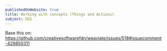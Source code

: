 ```yaml
---
publishedOnWebsite: true
title: Working with concepts (Things and Actions)
subject: OSS
---
```


Base this on: https://github.com/creativesoftwarefdn/weaviate/issues/518#issuecomment-429850311